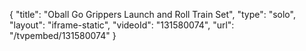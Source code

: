 {
    "title": "Oball Go Grippers Launch and Roll Train Set",
    "type": "solo",
    "layout": "iframe-static",
    "videoId": "131580074",
    "url": "\/tvpembed\/131580074"
}